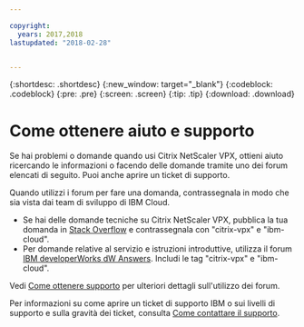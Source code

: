 ```yaml
---

copyright:
  years: 2017,2018
lastupdated: "2018-02-28"


---
```


{:shortdesc: .shortdesc}
{:new_window: target="_blank"}
{:codeblock: .codeblock}
{:pre: .pre}
{:screen: .screen}
{:tip: .tip}
{:download: .download}

# Come ottenere aiuto e supporto

Se hai problemi o domande quando usi Citrix NetScaler VPX, ottieni aiuto ricercando le informazioni o facendo delle domande tramite uno dei forum elencati di seguito. Puoi anche aprire un ticket di supporto.

Quando utilizzi i forum per fare una domanda, contrassegnala in modo che sia vista dai team di sviluppo di IBM Cloud.

* Se hai delle domande tecniche su Citrix NetScaler VPX, pubblica la tua domanda in [Stack Overflow](https://stackoverflow.com/search?q=citrix-vpx+ibm-cloud) e contrassegnala con "citrix-vpx" e "ibm-cloud".
* Per domande relative al servizio e istruzioni introduttive, utilizza il forum [IBM developerWorks dW Answers](https://developer.ibm.com/answers/topics/citrix-vpx.html?smartspace=ibm-cloud). Includi le tag "citrix-vpx" e "ibm-cloud".

Vedi [Come ottenere supporto](https://console.bluemix.net/docs/support/index.html#getting-help) per ulteriori dettagli sull'utilizzo dei forum.

Per informazioni su come aprire un ticket di supporto IBM o sui livelli di supporto e sulla gravità dei ticket, consulta [Come contattare il supporto](https://console.bluemix.net/docs/support/index.html#contacting-support).

